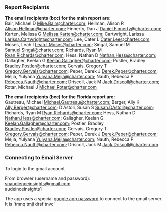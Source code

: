 ### Report Recipiants
**The email recipients (bcc) for the main report are:**  
Bair, Michael D Mike.Bair@charter.com; Hellman, Alison R Alison.Hellman@charter.com; Finnerty, Dan J Daniel.Finnerty@charter.com; Karten, Melissa G Melissa.Karten@charter.com; Cartwright, Larissa Larissa.Cartwright@charter.com; Lee, Cater L Cater.Lee@charter.com; Moses, Leah I Leah.I.Moses@charter.com; Singal, Samuel M Samuel.Singal@charter.com; Richards, Ryan M Ryan.Richards@charter.com; Hess, Nathan D Nathan.Hess@charter.com; Gallagher, Keelan G Keelan.Gallagher@charter.com; Postler, Bradley Bradley.Postler@charter.com; Gervais, Gregory T Gregory.Gervais@charter.com; Peper, Derek J Derek.Peper@charter.com; Mejia, Yulyana Yulyana.Mejia@charter.com; Nauth, Rebecca P Rebecca.Nauth@charter.com; Driscoll, Jack M Jack.Driscoll@charter.com; Rotar, Michael J Michael.Rotar@charter.com

**The email recipients (bcc) for the Florida report are:**   
Gautreau, Michael Michael.Gautreau@charter.com; Berger, Ally K Ally.Berger@charter.com; D'Astoli, Susan S Susan.DAstoli@charter.com; Richards, Ryan M Ryan.Richards@charter.com; Hess, Nathan D Nathan.Hess@charter.com; Gallagher, Keelan G Keelan.Gallagher@charter.com; Postler, Bradley Bradley.Postler@charter.com; Gervais, Gregory T Gregory.Gervais@charter.com; Peper, Derek J Derek.Peper@charter.com; Mejia, Yulyana Yulyana.Mejia@charter.com; Nauth, Rebecca P Rebecca.Nauth@charter.com; Driscoll, Jack M Jack.Driscoll@charter.com



### Connecting to Email Server

To login to the gmail account

From browser (username and password):   
snaudienceinsights@gmail.com  
audeinceinsights1 

The app uses a special [google app password](https://knowledge.workspace.google.com/kb/how-to-create-app-passwords-000009237) to connect to the gmail server. It is 'tmnq tmji drsf tnvc'


